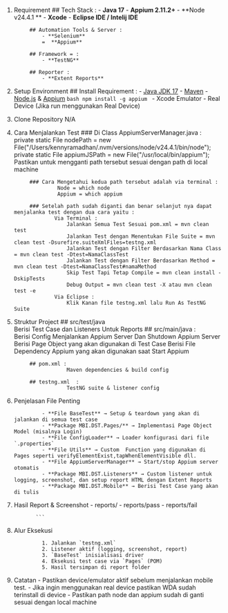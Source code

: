 1. Requirement
			## Tech Stack :
				- **Java 17**
				- **Appium 2.11.2+**
				- **Node v24.4.1 **
				- **Xcode**
				- **Eclipse IDE / Intelij IDE**
			
			## Automation Tools & Server :
				- **Selenium**
				=  **Appium**
			
			## Framework = :
				- **TestNG**
			
			## Reporter :
				- **Extent Reports**

2. Setup Environment
			## Install Requirement :
				- [Java JDK 17](https://adoptium.net/)
				- [Maven](https://maven.apache.org/)
				- [Node.js](https://nodejs.org/) & [Appium](https://appium.io/)
				  ```bash
				  npm install -g appium
				  ```
				- Xcode  Emulator
				- Real Device (Jika run menggunakan Real Device)

3. Clone Repository
 N/A

4. Cara Menjalankan Test
			### Di Class AppiumServerManager.java : 
				private static File nodePath = new File("/Users/kennyramadhan/.nvm/versions/node/v24.4.1/bin/node");
				private static File appiumJSPath = new File("/usr/local/bin/appium");
				Pastikan untuk mengganti path tersebut sesuai dengan path di local machine 
				
			### Cara Mengetahui kedua path tersebut adalah via terminal :
					 Node = which node
					 Appium = which appium
					 
			### Setelah path sudah diganti dan benar selanjut nya dapat menjalanka test dengan dua cara yaitu :
					Via Terminal :
						Jalankan Semua Test Sesuai pom.xml = mvn clean test
						Jalankan Test dengan Menentukan File Suite = mvn clean test -Dsurefire.suiteXmlFiles=testng.xml
						Jalankan Test dengan Filter Berdasarkan Nama Class = mvn clean test -Dtest=NamaClassTest
						Jalankan Test dengan Filter Berdasarkan Method = mvn clean test -Dtest=NamaClassTest#namaMethod
						Skip Test Tapi Tetap Compile = mvn clean install -DskipTests
						Debug Output = mvn clean test -X atau mvn clean test -e
					Via Eclipse :
						Klik Kanan file testng.xml lalu Run As TestNG Suite	

5. Struktur Project
			##	src/test/java			
						Berisi Test Case dan Listeners Untuk Reports
			##	src/main/java	:		
						Berisi Config Menjalankan Appium Server Dan Shutdown Appium Server
						Berisi Page Object yang akan digunakan di Test Case 
						Berisi File Dependency Appium yang akan digunakan saat Start Appium
			
			## pom.xml :              
						Maven dependencies & build config
						
			## testng.xml  :           
						TestNG suite & listener config
			     
6. Penjelasan File Penting

				- **File BaseTest** → Setup & teardown yang akan di jalankan di semua test case
				- **Package MBI.DST.Pages/** → Implementasi Page Object Model (misalnya Login)
				- **File ConfigLoader** → Loader konfigurasi dari file `.properties`
				- **File Utils** → Custom  Function yang digunakan di Pages seperti verifyElementExist,tapWhenElementVisible dll.
				- **File AppiumServerManager** → Start/stop Appium server otomatis
				- **Package MBI.DST.Listeners** → Custom listener untuk logging, screenshot, dan setup report HTML dengan Extent Reports
				- **Package MBI.DST.Mobile** → Berisi Test Case yang akan di tulis 
				
7. Hasil Report & Screenshot
			- reports/
   			- reports/pass
   			- reports/fail
   	
			  ```
9. Alur Eksekusi

				1. Jalankan `testng.xml`
				2. Listener aktif (logging, screenshot, report)
				3. `BaseTest` inisialisasi driver
				4. Eksekusi test case via `Pages` (POM)
				5. Hasil tersimpan di report folder
10. Catatan
				- Pastikan device/emulator aktif sebelum menjalankan mobile test.
				- Jika ingin menggunakan real device pastikan WDA sudah terinstall di device
				- Pastikan path node dan appium sudah di ganti sesuai dengan local machine
